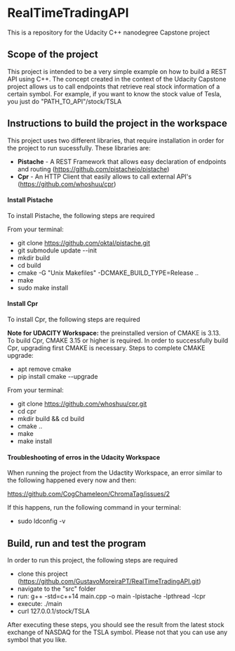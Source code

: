 # RealTimeTradingAPI
This is a repository for the Udacity C++ nanodegree Capstone project

## Scope of the project
This project is intended to be a very simple example on how to build a REST API using C++.
The concept created in the context of the Udacity Capstone project allows us to call endpoints that retrieve real stock information of a certain symbol.
For example, if you want to know the stock value of Tesla, you just do "PATH_TO_API"/stock/TSLA

## Instructions to build the project in the workspace
This project uses two different libraries, that require installation in order for the project to run sucessfully. These libraries are:

- **Pistache** - A REST Framework that allows easy declaration of endpoints and routing (https://github.com/pistacheio/pistache) 
- **Cpr** - An HTTP Client that easily allows to call external API's (https://github.com/whoshuu/cpr)

#### Install Pistache
To install Pistache, the following steps are required

From your terminal:

- git clone https://github.com/oktal/pistache.git
- git submodule update --init
- mkdir build
- cd build
- cmake -G "Unix Makefiles" -DCMAKE_BUILD_TYPE=Release ..
- make
- sudo make install

#### Install Cpr
To install Cpr, the following steps are required

**Note for UDACITY Workspace:** the preinstalled version of CMAKE is 3.13. To build Cpr, CMAKE 3.15 or higher is required.
In order to successfully build Cpr, upgrading first CMAKE is necessary.
Steps to complete CMAKE upgrade:

- apt remove cmake
- pip install cmake --upgrade

From your terminal:

- git clone https://github.com/whoshuu/cpr.git
- cd cpr
- mkdir build && cd build
- cmake ..
- make
- make install

#### Troubleshooting of erros in the Udacity Workspace
When running the project from the Udactity Workspace, an error similar to the following happened every now and then:

https://github.com/CogChameleon/ChromaTag/issues/2

If this happens, run the following command in your terminal:

- sudo ldconfig -v

## Build, run and test the program
In order to run this project, the following steps are required

- clone this project (https://github.com/GustavoMoreiraPT/RealTimeTradingAPI.git)
- navigate to the "src" folder
- run: g++ -std=c++14 main.cpp -o main -lpistache -lpthread -lcpr
- execute: ./main
- curl 127.0.0.1/stock/TSLA

After executing these steps, you should see the result from the latest stock exchange of NASDAQ for the TSLA symbol. 
Please not that you can use any symbol that you like.



